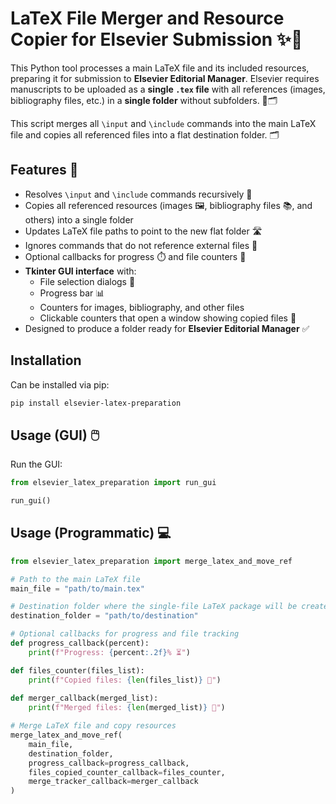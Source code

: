 # LaTeX File Merger and Resource Copier for Elsevier Submission ✨📄

This Python tool processes a main LaTeX file and its included resources, 
preparing it for submission to **Elsevier Editorial Manager**. 
Elsevier requires manuscripts to be uploaded as a **single `.tex` file** 
with all references (images, bibliography files, etc.) in a **single folder** 
without subfolders. 🚫🗂

This script merges all `\input` and `\include` commands into the main LaTeX file 
and copies all referenced files into a flat destination folder. 🗂️️

## Features 🌟
- Resolves `\input` and `\include` commands recursively 🔄  
- Copies all referenced resources (images 🖼️, bibliography files 📚, and others) into a single folder  
- Updates LaTeX file paths to point to the new flat folder 🛣️  
- Ignores commands that do not reference external files 🚫  
- Optional callbacks for progress ⏱️ and file counters 🔢  
- **Tkinter GUI interface** with:  
  - File selection dialogs 📂  
  - Progress bar 📊  
  - Counters for images, bibliography, and other files  
  - Clickable counters that open a window showing copied files 👀  
- Designed to produce a folder ready for **Elsevier Editorial Manager** ✅

## Installation ️
Can be installed via pip:

```bash 
pip install elsevier-latex-preparation
```

## Usage (GUI) 🖱️

Run the GUI:

```python
from elsevier_latex_preparation import run_gui

run_gui()
```

## Usage (Programmatic) 💻

```python
from elsevier_latex_preparation import merge_latex_and_move_ref

# Path to the main LaTeX file
main_file = "path/to/main.tex"

# Destination folder where the single-file LaTeX package will be created
destination_folder = "path/to/destination"

# Optional callbacks for progress and file tracking
def progress_callback(percent):
    print(f"Progress: {percent:.2f}% ⏳")

def files_counter(files_list):
    print(f"Copied files: {len(files_list)} 📂")
    
def merger_callback(merged_list):
    print(f"Merged files: {len(merged_list)} 📂")

# Merge LaTeX file and copy resources
merge_latex_and_move_ref(
    main_file,
    destination_folder,
    progress_callback=progress_callback,
    files_copied_counter_callback=files_counter,
    merge_tracker_callback=merger_callback
)
```
